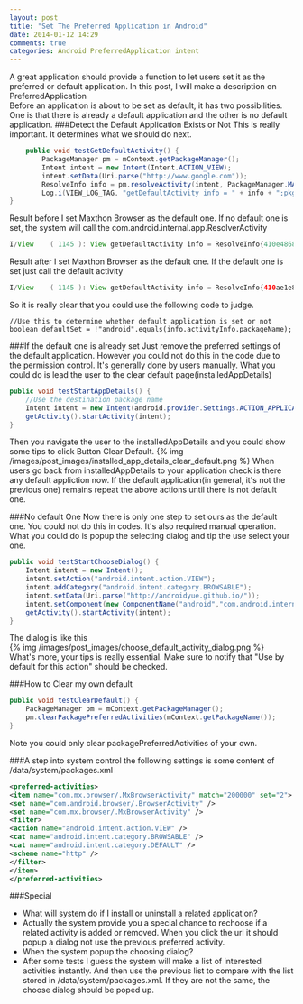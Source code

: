 ```yaml
---
layout: post
title: "Set The Preferred Application in Android"
date: 2014-01-12 14:29
comments: true
categories: Android PreferredApplication intent 
---
```

A great application should provide a function to let users set it as the preferred or default application. In this post, I will make a description on PreferredApplication  
Before an application is about to be set as default, it has two possibilities. One is that there is already a default application and the other is no default application. 
###Detect the Default Application Exists or Not
This is really important. It determines what we should do next.
```java
    public void testGetDefaultActivity() {
        PackageManager pm = mContext.getPackageManager();
        Intent intent = new Intent(Intent.ACTION_VIEW);
        intent.setData(Uri.parse("http://www.google.com"));
        ResolveInfo info = pm.resolveActivity(intent, PackageManager.MATCH_DEFAULT_ONLY);
        Log.i(VIEW_LOG_TAG, "getDefaultActivity info = " + info + ";pkgName = " + info.activityInfo.packageName);
}
```
Result before I set Maxthon Browser as the default one. If no default one is set, the system will call the com.android.internal.app.ResolverActivity 
```java
I/View    ( 1145 ): View getDefaultActivity info = ResolveInfo{410e4868 com.android.internal.app.ResolverActivity p=0 o=0 m=0x0};pkgName = android
```
Result after I set Maxthon Browser as the default one. If the default one is set just call the default activity
```java
I/View    ( 1145 ): View getDefaultActivity info = ResolveInfo{410ae1e8 com.mx.browser.MxBrowserActivity p=0 o=0 m=0x208000};pkgName = com.mx.browser
```
So it is really clear that you could use the following code to judge.
```
//Use this to determine whether default application is set or not
boolean defaultSet = !"android".equals(info.activityInfo.packageName);
```
###If the default one is already set 
Just remove the preferred settings of the default application. However you could not do this in the code due to the permission control. It's generally done by users manually. What you could do is lead the user to the clear default page(installedAppDetails)
```java
public void testStartAppDetails() {
    //Use the destination package name
    Intent intent = new Intent(android.provider.Settings.ACTION_APPLICATION_DETAILS_SETTINGS, Uri.parse("package:com.mx.browser"));
    getActivity().startActivity(intent);
}
```
Then you navigate the user to the installedAppDetails and you could show some tips to click Button Clear Default. 
{% img /images/post_images/installed_app_details_clear_default.png %}
When users go back from installedAppDetails to your application check is there any default appliction now. If the default application(in general, it's not the previous one) remains repeat the above actions until there is not default one.

###No default One
Now there is only one step to set ours as the default one. You could not do this in codes. It's also required manual operation. What you could do is popup the selecting dialog and tip the use select your one.

```java
public void testStartChooseDialog() {
    Intent intent = new Intent();
    intent.setAction("android.intent.action.VIEW");
    intent.addCategory("android.intent.category.BROWSABLE");
    intent.setData(Uri.parse("http://androidyue.github.io/"));
    intent.setComponent(new ComponentName("android","com.android.internal.app.ResolverActivity"));
    getActivity().startActivity(intent);
}
```
The dialog is like this   
{% img /images/post_images/choose_default_activity_dialog.png %}  
What's more, your tips is really essential. Make sure to notify that  "Use by default for this action" should be  checked. 

###How to Clear my own default
```java
public void testClearDefault() {
    PackageManager pm = mContext.getPackageManager();
    pm.clearPackagePreferredActivities(mContext.getPackageName());
}
```
Note you could only clear packagePreferredActivities of your own.

###A step into system control
the following settings is some content of /data/system/packages.xml
```xml
<preferred-activities>
<item name="com.mx.browser/.MxBrowserActivity" match="200000" set="2">
<set name="com.android.browser/.BrowserActivity" />
<set name="com.mx.browser/.MxBrowserActivity" />
<filter>
<action name="android.intent.action.VIEW" />
<cat name="android.intent.category.BROWSABLE" />
<cat name="android.intent.category.DEFAULT" />
<scheme name="http" />
</filter>
</item>
</preferred-activities>
```

###Special
*  What will system do if I install or uninstall a related  application?
*  Actually the system provide you a special chance to rechoose if a related activity is added or removed. When you click the url it should popup a dialog not use the previous preferred activity.
*  When the system popup the choosing dialog?
*  After some tests I guess the system will make  a list of  interested activities instantly. And then use the previous list to compare with the list stored in /data/system/packages.xml. If they are not the same, the choose dialog should be poped up.

